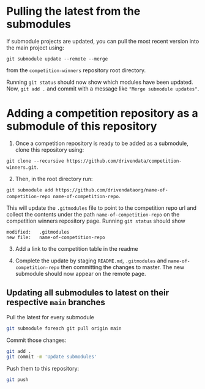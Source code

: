 # Pulling the latest from the submodules

If submodule projects are updated, you can pull the most recent version into the main project using:

`git submodule update --remote --merge`

from the `competition-winners` repository root directory.

Running `git status` should now show which modules have been updated. Now, `git add .` and commit with a message like `"Merge submodule updates"`.

# Adding a competition repository as a submodule of this repository

 1. Once a competition repository is ready to be added as a submodule, clone this repository using:

`git clone --recursive https://github.com/drivendata/competition-winners.git`.

 2. Then, in the root directory run:

`git submodule add https://github.com/drivendataorg/name-of-competition-repo name-of-competition-repo`.

This will update the `.gitmodules` file to point to the competition repo url and collect the contents under the path `name-of-competition-repo` on the competition winners repository page. Running `git status` should show

```
modified:   .gitmodules
new file:   name-of-competition-repo
```

 3. Add a link to the competition table in the readme

 4. Complete the update by staging `README.md`, `.gitmodules` and `name-of-competition-repo` then committing the changes to master. The new submodule should now appear on the remote page.


## Updating all submodules to latest on their respective `main` branches

Pull the latest for every submodule

```bash
git submodule foreach git pull origin main
```

Commit those changes:

```bash
git add .
git commit -m 'Update submodules'
```

Push them to this repository:

```bash
git push
```
